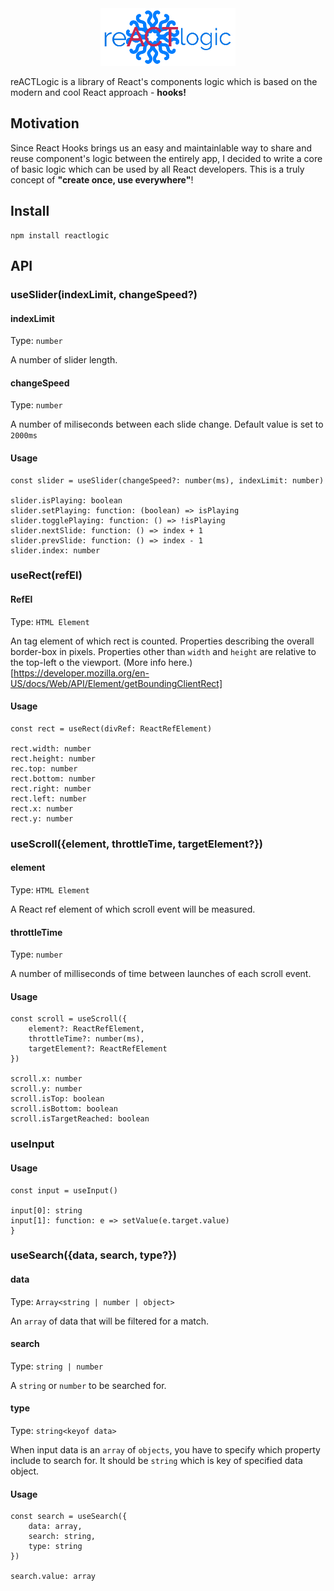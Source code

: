 <div style="text-align: center;">
	<img src="./media/reACTlogic_logo.png" />
</div>

reACTLogic is a library of React's components logic which is based on the modern and cool React approach - **hooks!**

## Motivation

Since React Hooks brings us an easy and maintainlable way to share and reuse component's logic between the entirely app, I decided to write a core of basic logic which can be used by all React developers. This is a truly concept of **"create once, use everywhere"**!

## Install

```
npm install reactlogic
```

## API

### **useSlider(indexLimit, changeSpeed?)**

#### indexLimit

Type: `number`

A number of slider length.

#### changeSpeed

Type: `number`

A number of miliseconds between each slide change. Default value is set to `2000ms`

#### **Usage**
```
const slider = useSlider(changeSpeed?: number(ms), indexLimit: number)

slider.isPlaying: boolean
slider.setPlaying: function: (boolean) => isPlaying
slider.togglePlaying: function: () => !isPlaying
slider.nextSlide: function: () => index + 1
slider.prevSlide: function: () => index - 1
slider.index: number
```

### **useRect(refEl)**

#### RefEl

Type: `HTML Element`

An tag element of which rect is counted. Properties describing the overall border-box in pixels. Properties other than `width` and `height` are relative to the top-left o the viewport. (More info here.)[https://developer.mozilla.org/en-US/docs/Web/API/Element/getBoundingClientRect]

#### **Usage**

```
const rect = useRect(divRef: ReactRefElement)

rect.width: number
rect.height: number
rec.top: number
rect.bottom: number
rect.right: number
rect.left: number
rect.x: number
rect.y: number
```

### **useScroll({element, throttleTime, targetElement?})**

#### element

Type: `HTML Element`

A React ref element of which scroll event will be measured.

#### throttleTime

Type: `number`

A number of milliseconds of time between launches of each scroll event.

#### **Usage**

```
const scroll = useScroll({
	element?: ReactRefElement, 
	throttleTime?: number(ms),
	targetElement?: ReactRefElement
})

scroll.x: number
scroll.y: number
scroll.isTop: boolean
scroll.isBottom: boolean
scroll.isTargetReached: boolean
```

### **useInput**

#### **Usage**
```
const input = useInput()

input[0]: string
input[1]: function: e => setValue(e.target.value)
}
```

### **useSearch({data, search, type?})**

#### data

Type: `Array<string | number | object>`

An `array` of data that will be filtered for a match.

#### search

Type: `string | number`

A `string` or `number` to be searched for.

#### type

Type: `string<keyof data>`

When input data is an `array` of `objects`, you have to specify which property include to search for. It should be `string` which is key of specified data object.

#### **Usage**

```
const search = useSearch({
	data: array, 
	search: string,
	type: string
})

search.value: array
```